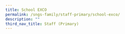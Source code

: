 ```yaml
---
title: School EXCO
permalink: /sngs-family/staff-primary/school-exco/
description: ""
third_nav_title: Staff (Primary)
---
```

